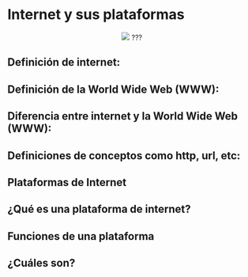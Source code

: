 # Internet y sus plataformas
<p align="center">
  <img src="https://www.google.com/url?sa=i&source=images&cd=&ved=2ahUKEwjso5LjivXiAhVl0uAKHXtvDlUQjRx6BAgBEAQ&url=https%3A%2F%2Fwww.testdevelocidad.es%2F2018%2F06%2F15%2Ffallos-internet-este-mapa%2F&psig=AOvVaw3yxBYMVFeDfidETHTH0fT9&ust=1561017842957961">
  ???
  </p>
  
## Definición de internet:

## Definición de la World Wide Web (WWW):

## Diferencia entre internet y la World Wide Web (WWW):

## Definiciones de conceptos como http, url, etc:

## Plataformas de Internet

## ¿Qué es una plataforma de internet?

## Funciones de una plataforma

## ¿Cuáles son?
